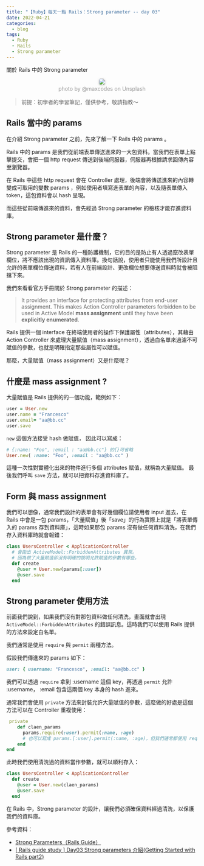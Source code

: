 ```yaml
---
title: "【Ruby】每天一點 Rails：Strong parameter -- day 03"
date: 2022-04-21
categories:
  - blog
tags:
  - Ruby
  - Rails
  - Strong parameter
---
```


關於 Rails 中的 Strong parameter

<center>
    <img style="border-radius: 0.3125em;
    box-shadow: 0 2px 4px 0 rgba(34,36,38,.12),0 2px 10px 0 rgba(34,36,38,.08);" 
    src="https://miro.medium.com/max/875/1*pv_Izc6m-aHltyZgLQqptQ.jpeg">
    <br>
    <div style="color:orange;
    display: inline-block;
    color: #999;
    padding: 2px; font-size:14px">photo by @maxcodes on Unsplash</div>
</center>

> 前提：初學者的學習筆記，僅供參考，敬請指教～

## Rails 當中的 params

在介紹 Strong parameter 之前，先來了解一下 Rails 中的 params 。

Rails 中的 params 是我們從前端表單傳送進來的一大包資料。當我們在表單上點擊提交，會把一個 http request 傳送到後端伺服器，伺服器再根據請求回傳內容至瀏覽器。

在 Rails 中這些 http request 會在 Controller 處理，後端會將傳送進來的內容轉變成可取用的變數 params ，例如使用者填寫進表單的內容，以及隨表單傳入 token，這包資料會以 hash 呈現。

而這些從前端傳進來的資料，會先經過 Strong parameter 的檢核才能存進資料庫。

## Strong parameter 是什麼？

Strong parameter 是 Rails 的一種防護機制，它的目的是防止有人透過竄改表單欄位，將不應該出現的資訊傳入資料庫。換句話說，使用者只能使用我們所設計且允許的表單欄位傳送資料，若有人在前端設計、更改欄位想要傳送資料時就會被阻擋下來。

我們來看看官方手冊關於 Strong parameter 的描述：

> It provides an interface for protecting attributes from end-user assignment. This makes Action Controller parameters forbidden to be used in Active Model **mass assignment** until they have been **explicitly enumerated**.

Rails 提供一個 interface 在終端使用者的操作下保護屬性（attributes），其藉由 Action Controller 來處理大量賦值（mass assignment），透過白名單來過濾不可賦值的參數，也就是明確指定那些屬性可以賦值。

那麼，大量賦值（mass assignment）又是什麼呢？

## 什麼是 mass assignment ?

大量賦值是 Rails 提供的的一個功能，範例如下：

```ruby
user = User.new
user.name = "Francesco"
user.email= "aa@bb.cc"
user.save
```

`new` 這個方法接受 hash 做賦值， 因此可以寫成：

```ruby
# {:name: "Foo", :email : "aa@bb.cc"} 的{}可省略
User.new( :name: "Foo", :email : "aa@bb.cc" )
```

這種一次性對實體化出來的物件進行多個 attributes 賦值，就稱為大量賦值。
最後我們呼叫 `save` 方法，就可以把資料存進資料庫了。

## Form 與 mass assignment

我們可以想像，通常我們設計的表單會有好幾個欄位請使用者 input 進去，在 Rails 中會是一包 params，「大量賦值」後「save」的行為實際上就是「將表單傳入的 params 存到資料庫」，這時如果那包 params 沒有做任何資料清洗，在我們存入資料庫時就會報錯：

```ruby
class UsersController < ApplicationController
  # 會拋出 ActiveModel::ForbiddenAttributes 異常。
  # 因為做了大量賦值卻沒有明確的說明允許賦值的參數有哪些。
  def create
    @user = User.new(params[:user])
    @user.save
  end
```

## Strong parameter 使用方法

前面我們說到，如果我們沒有對那包資料做任何清洗，畫面就會出現 `ActiveModel::ForbiddenAttributes`
的錯誤訊息。這時我們可以使用 Rails 提供的方法來設定白名單。

我們通常是使用 `require` 與 `permit` 兩種方法。

假設我們傳進來的 params 如下：

```ruby
user: { username: "Francesco", :email: "aa@bb.cc" }
```

我們可以透過 `require` 拿到 :username 這個 key，再透過 `permit` 允許 :username， :email 包含這兩個 key 本身的 hash 進來。

通常我們會使用 `private` 方法來封裝允許大量賦值的參數，這麼做的好處是這個方法可以在 Controller 重複使用：

```ruby
 private
    def claen_params
      params.require(:user).permit(:name, :age)
      # 也可以寫成 params.[:user].permit(:name, :age)，但我們通常都使用 require
    end
end
```

此時我們使用清洗過的資料當作參數，就可以順利存入：

```ruby
class UsersController < ApplicationController
  def create
    @user = User.new(claen_params)
    @user.save
  end
```

在 Rails 中，Strong parameter 的設計，讓我們必須確保資料經過清洗，以保護我們的資料庫。

參考資料：

- [Strong Parameters（Rails Guide）](https://edgeapi.rubyonrails.org/classes/ActionController/StrongParameters.html)
- [[ Rails guide study ] Day03 Strong parameters 介紹(Getting Started with Rails part2)](https://ithelp.ithome.com.tw/articles/10214372)
